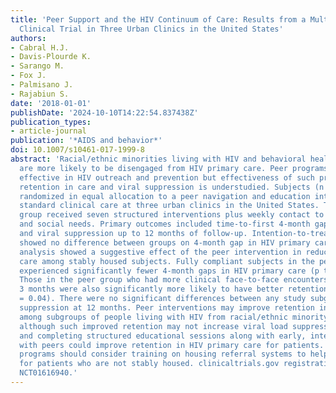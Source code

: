 ```yaml
---
title: 'Peer Support and the HIV Continuum of Care: Results from a Multi-Site Randomized
  Clinical Trial in Three Urban Clinics in the United States'
authors:
- Cabral H.J.
- Davis-Plourde K.
- Sarango M.
- Fox J.
- Palmisano J.
- Rajabiun S.
date: '2018-01-01'
publishDate: '2024-10-10T14:22:54.837438Z'
publication_types:
- article-journal
publication: '*AIDS and behavior*'
doi: 10.1007/s10461-017-1999-8
abstract: 'Racial/ethnic minorities living with HIV and behavioral health co-morbidities
  are more likely to be disengaged from HIV primary care. Peer programs have been
  effective in HIV outreach and prevention but effectiveness of such programs for
  retention in care and viral suppression is understudied. Subjects (n = 348) were
  randomized in equal allocation to a peer navigation and education intervention versus
  standard clinical care at three urban clinics in the United States. The intervention
  group received seven structured interventions plus weekly contact to address medical
  and social needs. Primary outcomes included time-to-first 4-month gap in HIV care
  and viral suppression up to 12 months of follow-up. Intention-to-treat analysis
  showed no difference between groups on 4-month gap in HIV primary care, but subgroup
  analysis showed a suggestive effect of the peer intervention in reducing gaps in
  care among stably housed subjects. Fully compliant subjects in the peer intervention
  experienced significantly fewer 4-month gaps in HIV primary care (p textless 0.0001).
  Those in the peer group who had more clinical face-to-face encounters in the first
  3 months were also significantly more likely to have better retention in care (p
  = 0.04). There were no significant differences between any study subgroups in viral
  suppression at 12 months. Peer interventions may improve retention in primary care
  among subgroups of people living with HIV from racial/ethnic minority communities,
  although such improved retention may not increase viral load suppression. Attending
  and completing structured educational sessions along with early, intensive contact
  with peers could improve retention in HIV primary care for patients. Future peer
  programs should consider training on housing referral systems to help increase retention
  for patients who are not stably housed. clinicaltrials.gov registration number:
  NCT01616940.'
---
```

